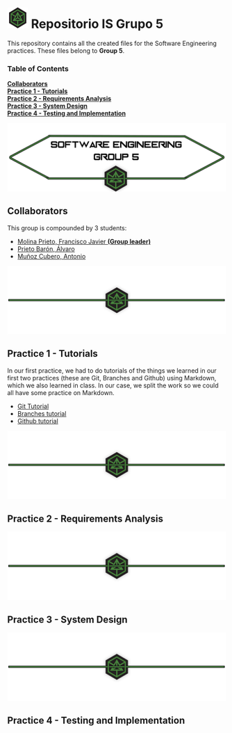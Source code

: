 # ![Repositorio IS Grupo 5](./Pics/logo.png) Repositorio IS Grupo 5

This repository contains all the created files for the Software Engineering practices. These files belong to **Group 5**.

### Table of Contents
**[Collaborators](#collaborators)**<br>
**[Practice 1 - Tutorials](#practice-1---tutorials)**<br>
**[Practice 2 - Requirements Analysis](#practice-2---requirements-analysis)**<br>
**[Practice 3 - System Design](#practice-3---system-design)**<br>
**[Practice 4 - Testing and Implementation](#practice-4---testing-and-implementation)**<br>

![Header](./Pics/headerhead.png)
## Collaborators

This group is compounded by 3 students:
* [Molina Prieto, Francisco Javier **(Group leader)**](https://github.com/RexusWolf)
* [Prieto Barón, Álvaro](https://github.com/AdoenLunnae)
* [Muñoz Cubero, Antonio](https://github.com/ErTonix12)

![Separator](./Pics/separator.png)
## Practice 1 - Tutorials

In our first practice, we had to do tutorials of the things we learned in our first two practices (these are Git, Branches and Github) using Markdown, which we also learned in class.
In our case, we split the work so we could all have some practice on Markdown.

* [Git Tutorial](https://github.com/RexusWolf/IS/blob/master/p1/tutorial_git.md)
* [Branches tutorial](https://github.com/RexusWolf/IS/blob/master/p1/tutorial_branches.md)
* [Github tutorial](https://github.com/RexusWolf/IS/blob/master/p1/tutorial_github.md)

![Separator](./Pics/separator.png)
## Practice 2 - Requirements Analysis
![Separator](./Pics/separator.png)
## Practice 3 - System Design
![Separator](./Pics/separator.png)
## Practice 4 - Testing and Implementation

